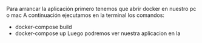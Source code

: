 Para arrancar la aplicación primero tenemos que abrir docker en nuestro pc o mac
A continuación ejecutamos en la terminal los comandos:
- docker-compose build
- docker-compose up
Luego podremos ver nuestra aplicacion en la